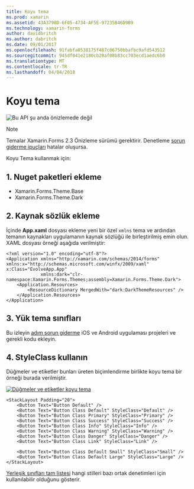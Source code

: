 ```yaml
---
title: Koyu tema
ms.prod: xamarin
ms.assetid: 43A3798D-6F05-4734-AF5E-97235B46D9B9
ms.technology: xamarin-forms
author: davidbritch
ms.author: dabritch
ms.date: 09/01/2017
ms.openlocfilehash: 91fabfa0538175f487c06750bbafbc9afd543512
ms.sourcegitcommit: 945df041e2180cb20af08b83cc703ecd1aedc6b0
ms.translationtype: MT
ms.contentlocale: tr-TR
ms.lasthandoff: 04/04/2018
---
```

# <a name="dark-theme"></a>Koyu tema

![](~/media/shared/preview.png "Bu API şu anda önizlemede değil")

> [!NOTE]
> Temalar Xamarin.Forms 2.3 Önizleme sürümü gerektirir. Denetleme [sorun giderme ipuçları](~/xamarin-forms/user-interface/themes/index.md) hatalar oluşursa.

Koyu Tema kullanmak için:

## <a name="1-add-nuget-packages"></a>1. Nuget paketleri ekleme

* Xamarin.Forms.Theme.Base
* Xamarin.Forms.Theme.Dark

## <a name="2-add-to-the-resource-dictionary"></a>2. Kaynak sözlük ekleme

İçinde **App.xaml** dosyası ekleme yeni bir özel `xmlns` tema ve ardından temanın kaynakları uygulamanın kaynak sözlüğü ile birleştirilmiş emin olun.
XAML dosyası örneği aşağıda verilmiştir:

```xaml
<?xml version="1.0" encoding="utf-8"?>
<Application xmlns="http://xamarin.com/schemas/2014/forms" xmlns:x="http://schemas.microsoft.com/winfx/2009/xaml" x:Class="EvolveApp.App"
             xmlns:dark="clr-namespace:Xamarin.Forms.Themes;assembly=Xamarin.Forms.Theme.Dark">
    <Application.Resources>
        <ResourceDictionary MergedWith="dark:DarkThemeResources" />
    </Application.Resources>
</Application>
```

## <a name="3-load-theme-classes"></a>3. Yük tema sınıfları

Bu izleyin [adım sorun giderme](~/xamarin-forms/user-interface/themes/index.md) iOS ve Android uygulaması projeleri ve gerekli kodu ekleyin.

## <a name="4-use-styleclass"></a>4. StyleClass kullanın

Düğmeler ve etiketler bunları üreten biçimlendirme birlikte koyu tema bir örneği burada verilmiştir.

[![](dark-images/dark-theme-sml.png "Düğmeler ve etiketler koyu tema")](dark-images/dark-theme.png#lightbox "düğmeler ve etiketler koyu tema")

```xaml
<StackLayout Padding="20">
    <Button Text="Button Default" />
    <Button Text="Button Class Default" StyleClass="Default" />
    <Button Text="Button Class Primary" StyleClass="Primary" />
    <Button Text="Button Class Success" StyleClass="Success" />
    <Button Text="Button Class Info" StyleClass="Info" />
    <Button Text="Button Class Warning" StyleClass="Warning" />
    <Button Text="Button Class Danger" StyleClass="Danger" />
    <Button Text="Button Class Link" StyleClass="Link" />

    <Button Text="Button Class Default Small" StyleClass="Small" />
    <Button Text="Button Class Default Large" StyleClass="Large" />
</StackLayout>
```

[Yerleşik sınıfları tam listesi](~/xamarin-forms/user-interface/themes/index.md) hangi stilleri bazı ortak denetimleri için kullanılabilir olduğunu gösterir.

